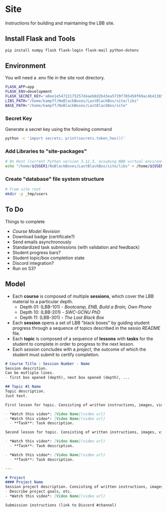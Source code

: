 # Site

Instructions for building and maintaining the LBB site.

## Install Flask and Tools
```bash
pip install numpy flask flask-login flask-mail python-dotenv 
```

## Environment
You will need a .env file in the site root directory.

```bash
FLASK_APP=app
FLASK_ENV=development
FLASK_SECRET_KEY='a0ee1e54722175257d4aeb8d2b43ea5729f785450f69ac4b413652ef2e97ff36'
LIBS_PATH="/home/kampff/NoBlackBoxes/LastBlackBox/site/libs"
BASE_PATH="/home/kampff/NoBlackBoxes/LastBlackBox/site"
```

### Secret Key
Generate a secret key using the following command
```bash
python -c 'import secrets; print(secrets.token_hex())'
```
### Add Libraries to "site-packages"
```bash
# On Host (current Python version 3.12.3, assuming NBB virtual environment)
echo "/home/${USER}/NoBlackBoxes/LastBlackBox/site/libs" > /home/${USER}/NoBlackBoxes/LastBlackBox/_tmp/NBB/lib/python3.12/site-packages/LBB_site.pth
```

### Create "database" file system structure
```bash
# From site root
mkdir -p _tmp/users
```

## To Do
Things to complete
- *Course Model Revision*
- Download badge (certificate?)
- Send emails asynchronously
- Standardized task submissions (with validation and feedback)
- Student progress bars?
- Student topic/box completion state
- Discord integration?
- Run on S3?

## Model
- Each **course** is composed of multiple **sessions**, which cover the LBB material to a particular depth.
   - Depth 01: (LBB-101) - *Bootcamp, ENB, Build a Brain, Own Phone*
   - Depth 10: (LBB-201) - *SWC-GCNU PhD*
   - Depth 11: (LBB-301) - *The Last Black Box*
- Each **session** opens a set of LBB "black boxes" by guiding student progress through a sequence of topics described in the sessio *README* file.
- Each **topic** is composed of a sequence of **lessons** with **tasks** for the student to complete in order to progress to the next lesson.
- Each *session* concludes with a *project*, the outcome of which the student must submit to certify completion.

```markdown
# Course Title : Session Number - Name
Session descrition.
Can be mutliple lines.
- first box opened (depth), next box opened (depth), ...

## Topic #1 Name
Topic description.
Just text.

First lesson for topic. Consisting of written instructions, images, videos, and tasks. Videos and tasks are defined in the following way.

- *Watch this video*: [Video Name](video url)
- *Watch this video*: [Video Name](video url)
  - **Task**: Task description.

Second lesson for topic. Consisting of written instructions, images, videos, and tasks. Videos and tasks are defined in the following way.

- *Watch this video*: [Video Name](video url)
  - **Task**: Task description.

- *Watch this video*: [Video Name](video url)
  - **Task**: Task description.

---

# Project
#### Project Name
Session project description. Consisting of written instructions, images, videos, and tasks. Videos and tasks are defined in the following way.
- Describe project goals, etc.
- *Watch this video*: [Video Name](video url)

Submission instructions (link to Discord #channel)

```